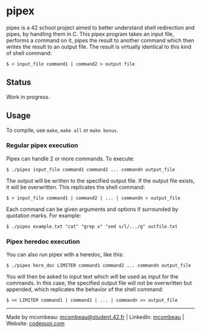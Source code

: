 # pipex
pipex is a 42 school project aimed to better understand shell redirection and pipes, by handling them in C. This pipex program takes an input file, performs a command on it, pipes the result to another command which then writes the result to an output file. The result is virtually identical to this kind of shell command:
```
$ < input_file command1 | command2 > output file
```

## Status
Work in progress.

## Usage
To compile, use ```make```, ```make all``` or ```make bonus```.

### Regular pipex execution
Pipex can handle 2 or more commands. To execute:

```
$ ./pipex input_file command1 command2 ... commandn output_file
```
The output will be written to the specified output file. If the output file exists, it will be overwritten. This replicates the shell command:
```
$ < input_file command1 | command2 | ... | commandn > output_file
```

Each command can be given arguments and options if surrounded by quotation marks. For example:
```
$ ./pipex example.txt "cat" "grep x" "sed s/l/.../g" outfile.txt
```

### Pipex heredoc execution
You can also run pipex with a heredoc, like this:
```
$ ./pipex here_doc LIMITER command1 command2 ... commandn output_file
```
You will then be asked to input text which will be used as input for the commands. In this case, the specified output file will not be overwritten but appended, which replicates the behavior of the shell command:
```
$ << LIMITER command1 | command2 | ... | commandn >> output_file
```

---
Made by mcombeau: mcombeau@student.42.fr | LinkedIn: [mcombeau](https://www.linkedin.com/in/mia-combeau-86653420b/) | Website: [codequoi.com](https://www.codequoi.com)
